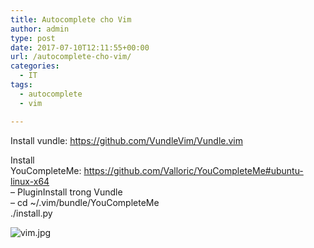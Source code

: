 ```yaml
---
title: Autocomplete cho Vim
author: admin
type: post
date: 2017-07-10T12:11:55+00:00
url: /autocomplete-cho-vim/
categories:
  - IT
tags:
  - autocomplete
  - vim

---
```

Install vundle: https://github.com/VundleVim/Vundle.vim

Install YouCompleteMe: https://github.com/Valloric/YouCompleteMe#ubuntu-linux-x64  
&#8211; PluginInstall trong Vundle  
&#8211; cd ~/.vim/bundle/YouCompleteMe  
./install.py


![vim.jpg](/wp-content/uploads/2017/07/vim.jpg)


 [1]: ../wp-content/uploads/2017/07/vim.jpg
